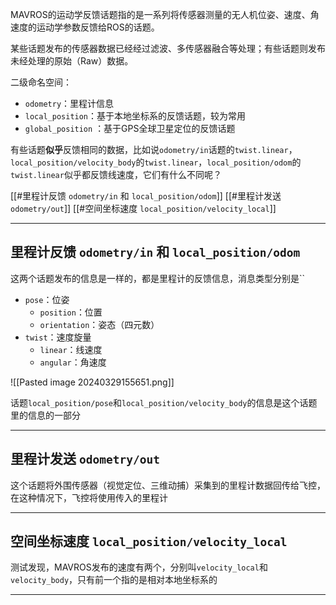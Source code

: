 MAVROS的运动学反馈话题指的是一系列将传感器测量的无人机位姿、速度、角速度的运动学参数反馈给ROS的话题。

某些话题发布的传感器数据已经经过滤波、多传感器融合等处理；有些话题则发布未经处理的原始（Raw）数据。

二级命名空间：

+ `odometry`：里程计信息
+ `local_position`：基于本地坐标系的反馈话题，较为常用
+ `global_position` ：基于GPS全球卫星定位的反馈话题

有些话题**似乎**反馈相同的数据，比如说`odometry/in`话题的`twist.linear`，`local_position/velocity_body`的`twist.linear`，`local_position/odom`的`twist.linear`似乎都反馈线速度，它们有什么不同呢？

[[#里程计反馈 `odometry/in` 和 `local_position/odom`]]
[[#里程计发送 `odometry/out`]]
[[#空间坐标速度 `local_position/velocity_local`]]

---
## 里程计反馈 `odometry/in` 和 `local_position/odom`

这两个话题发布的信息是一样的，都是里程计的反馈信息，消息类型分别是``

+ `pose`：位姿
	+ `position`：位置
	+ `orientation`：姿态（四元数）
+ `twist`：速度旋量
	+ `linear`：线速度
	+ `angular`：角速度

![[Pasted image 20240329155651.png]]

话题`local_position/pose`和`local_position/velocity_body`的信息是这个话题里的信息的一部分

---
## 里程计发送 `odometry/out`

这个话题将外围传感器（视觉定位、三维动捕）采集到的里程计数据回传给飞控，在这种情况下，飞控将使用传入的里程计


---
## 空间坐标速度 `local_position/velocity_local`

测试发现，MAVROS发布的速度有两个，分别叫`velocity_local`和`velocity_body`，只有前一个指的是相对本地坐标系的


---
